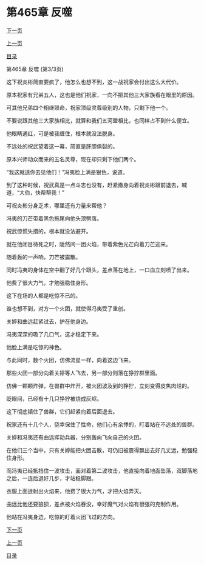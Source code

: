<h1>第465章   反噬</h1>
            <div><p><a href="./1395_%E7%AC%AC466%E7%AB%A0_%E7%9C%9F%E6%AD%A3%E5%AE%9E%E5%8A%9B.md">下一页</a></p><p><a href="./1393_%E7%AC%AC465%E7%AB%A0_%E5%8F%8D%E5%99%AC.md">上一页</a></p><p><a href="../">目录</a></p></div>
            <div><p>第465章   反噬 (第3/3页)</p><p>这下祝炎彬简直要疯了，他怎么也想不到，这一战祝家会付出这么大代价。</p><p>原本祝家有兄弟五人，这也是他们祝家，一向不把其他三大家族看在眼里的原因。</p><p>可其他兄弟四个相继殒命，祝家顶级灵尊级别的人物，只剩下他一个。</p><p>不要说跟其他三大家族相比，就算和我们五河盟相比，也同样占不到什么便宜。</p><p>他眼睛通红，可是被我缠住，根本就没法脱身。</p><p>不远处的祝武望着这一幕，简直是肝胆俱裂的。</p><p>原本兴师动众而来的五名灵尊，现在却只剩下他们两个。</p><p>“我这就送你去见他们！”冯夷脸上满是狠色，说道。</p><p>到了这种时候，祝武真是一点斗志也没有，赶紧撤身向着祝炎彬跟前退去，喊道，“大伯，快帮帮我！”</p><p>可祝炎彬分身乏术，哪里还有力量来帮他？</p><p>冯夷的刀芒带着黑色拖尾向他头顶劈落。</p><p>祝武惊慌失措的，根本就没法避开。</p><p>就在他闭目待死之时，陡然间一团火焰，带着紫色光芒向着刀芒迎来。</p><p>随着轰的一声响，刀芒被震散。</p><p>同时冯夷的身体在空中翻了好几个跟头，差点落在地上，一口血立刻喷了出来。</p><p>他费了很大力气，才勉强稳住身形。</p><p>这下在场的人都是吃惊不已的。</p><p>谁也想不到，对方一个火团，就使得冯夷受了重创。</p><p>关婷和曲远赶紧过去，护在他身边。</p><p>冯夷深深的吸了几口气，这才稳定下来。</p><p>他脸上满是吃惊的神色。</p><p>与此同时，数个火团，仿佛流星一样，向着这边飞来。</p><p>那些火团一部分向着关婷等人飞去，另一部分则落在狰狞群里面。</p><p>仿佛一颗颗炸弹，在兽群中炸开，被火团波及到的狰狞，立刻变得皮焦肉烂的。</p><p>眨眼间，已经有十几只狰狞被烧成灰烬。</p><p>这下彻底镇住了兽群，它们赶紧向着后面退去。</p><p>祝家还有十几个人，侥幸保住了性命，他们心有余悸的，盯着站在不远处的兽群。</p><p>关婷和冯夷还有曲远挥动兵器，分别轰向飞向自己的火团。</p><p>在他们三个当中，只有关婷能把火团击散，可仍旧被震得飘出去好几丈远，勉强稳住身形。</p><p>而冯夷已经抵挡住一波攻击，面对着第二波攻击，他直接向着地面坠落，双脚落地之后，一连后退好几步，才站稳脚跟。</p><p>衣服上面迸射出火焰来，他费了很大力气，才把火焰弄灭。</p><p>曲远比他还要狼狈，差点被火焰吞没，幸好魔气对火焰有很强的克制作用。</p><p>他站在冯夷身边，吃惊的盯着火团飞过的方向。</p></div>
            <div><p><a href="./1395_%E7%AC%AC466%E7%AB%A0_%E7%9C%9F%E6%AD%A3%E5%AE%9E%E5%8A%9B.md">下一页</a></p><p><a href="./1393_%E7%AC%AC465%E7%AB%A0_%E5%8F%8D%E5%99%AC.md">上一页</a></p><p><a href="../">目录</a></p></div>